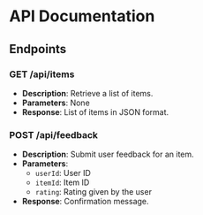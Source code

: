 # API Documentation

## Endpoints

### GET /api/items
- **Description**: Retrieve a list of items.
- **Parameters**: None
- **Response**: List of items in JSON format.

### POST /api/feedback
- **Description**: Submit user feedback for an item.
- **Parameters**:
    - `userId`: User ID
    - `itemId`: Item ID
    - `rating`: Rating given by the user
- **Response**: Confirmation message.
